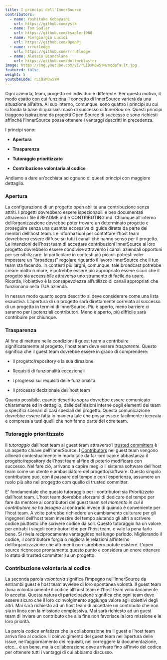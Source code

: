 ```yaml
---
title: I principi dell'InnerSource
contributors:
  - name: Yoshitake Kobayashi
    url: https://github.com/ystk
  - name: Tom Sadler
    url: https://github.com/tsadler1988
  - name: Piergiorgio Lucidi
    url: https://github.com/OpenPj
  - name: rrrutledge
    url: https://github.com/rrrutledge
  - name: Alessio Biancalana
    url: https://github.com/dottorblaster
image: https://img.youtube.com/vi/rLiDsM3w5YM/mqdefault.jpg
featured: false
weight: 5
youtubeCode: rLiDsM3w5YM
---
```

<div class="paragraph">
<p>Ogni azienda, team, progetto ed individuo è differente.
Per questo motivo, il modo esatto con cui funziona il concetto di InnerSource varierà da una situazione all&#8217;altra.
Al suo interno, comunque, sono quattro i principi su cui si fonda la base di qualsiasi caso di successo di InnerSource.
Questi principi traggono ispirazione da progetti Open Source di successo e sono richiesti affinché l&#8217;InnerSource possa ottenere i vantaggi descritti in precedenza.</p>
</div>
<div class="paragraph">
<p>I principi sono:</p>
</div>
<div class="ulist">
<ul>
<li>
<p><strong>Apertura</strong></p>
</li>
<li>
<p><strong>Trasparenza</strong></p>
</li>
<li>
<p><strong>Tutoraggio prioritizzato</strong></p>
</li>
<li>
<p><strong>Contribuzione volontaria al codice</strong></p>
</li>
</ul>
</div>
<div class="paragraph">
<p>Andiamo a dare un&#8217;occhiata ad ognuno di questi principi con maggiore dettaglio.</p>
</div>
<div class="sect2">
<h3 id="_apertura">Apertura</h3>
<div class="paragraph">
<p>La configurazione di un progetto open abilita una contribuzione senza attriti.
I progetti dovrebbero essere ispezionabili e ben documentati attraverso i file il README.md e CONTRIBUTING.md.
Chiunque all&#8217;interno dell&#8217;organizzazione dovrebbe poter trovare un determinato progetto e proseguire senza una quantità eccessiva di guida diretta da parte dei membri dell&#8217;host team.
Le informazioni per contattare l&#8217;host team dovrebbero essere diffuse su tutti i canali che hanno senso per il progetto.
Le intenzioni dell&#8217;host team di accettare contribuzioni InnerSource al loro progetto dovrebbero essere condivise attraverso i canali aziendali opportuni per sensibilizzare.
In particolare in contesti più piccoli potresti voler impostare un "broadcast" regolare riguardo il lavoro InnerSource che il tuo team sta facendo.
In contesti più larghi, comunque, tale broadcast potrebbe creare molto rumore, e potrebbe essere più appropriato essere sicuri che il progetto sia accessibile attraverso uno strumento di facile da usare.
Ricorda, l&#8217;obiettivo è la consapevolezza all&#8217;utilizzo di canali appropriati che funzionano nella TUA azienda.</p>
</div>
<div class="paragraph">
<p>In nessun modo quanto sopra descritto si deve considerare come una lista esaustiva.
L&#8217;apertura di un progetto sarà direttamente correlata al successo di un progetto in termini di InnerSource.
Più è aperto, meno barriere ci saranno per i potenziali contributori.
Meno è aperto, più difficile sarà contribuire per chiunque.</p>
</div>
</div>
<div class="sect2">
<h3 id="_trasparenza">Trasparenza</h3>
<div class="paragraph">
<p>Al fine di mettere nelle condizioni il guest team a contribuire significatamente al progetto, l&#8217;host team deve essere <em>trasparente</em>.
Questo significa che il guest team dovrebbe essere in grado di comprendere:</p>
</div>
<div class="ulist">
<ul>
<li>
<p>Il progetto/repository e la sua direzione</p>
</li>
<li>
<p>Requisiti di funzionalità eccezionali</p>
</li>
<li>
<p>I progressi sui requisiti delle funzionalità</p>
</li>
<li>
<p>Il processo decizionale dell&#8217;host team</p>
</li>
</ul>
</div>
<div class="paragraph">
<p>Quanto possibile, quanto descritto sopra dovrebbe essere comunicato chiaramente ed in dettaglio, dalle definizioni interne degli elementi dei team a specifici scenari di casi speciali del progetto.
Questa comunicazione dovrebbe essere fatta in maniera tale che possa essere facilmente ricercata e compresa a tutti quelli che non fanno parte del core team.</p>
</div>
</div>
<div class="sect2">
<h3 id="_tutoraggio_prioritizzato">Tutoraggio prioritizzato</h3>
<div class="paragraph">
<p>Il <em>tutoraggio</em> dall&#8217;host team al guest team attraverso i <a href="https://innersourcecommons.org/learn/learning-path/trusted-committer">trusted committers</a> è un aspetto chiave dell&#8217;InnerSource.
I <a href="https://innersourcecommons.org/learn/learning-path/contributor">Contributors</a> nel guest team vengono allineati contestualmente in modo tale da far loro capire abbastanza il progetto/repository dell&#8217;host team al fine di poterlo modificare con successo.
Nel fare ciò, arrivano a capire meglio il sistema software dell&#8217;host team come un utente e ambasciatore del progetto/software.
Questo singolo contributore può, con il passare del tempo e con l&#8217;esperienza, assumere un ruolo più alto nel progegtto com quello di trusted committer.</p>
</div>
<div class="paragraph">
<p>E' fondamentale che questo tutoraggio per i contributori sia <em>Prioritizzato</em> dall&#8217;host team.
L&#8217;host team dovrebbe sforzarsi di dedicare del tempo per fare da mentore ai contributori del guest team <em>nel momento in cui il contributore ne ha bisogno</em> al contrario invece di quando è conveniente per l&#8217;host team.
A volte potrebbe richiedere un cambiamento culturare per gli ingegneri dell&#8217;host team investire del tempo aiutando gli altri a scrivere codice piuttosto che scrivere codice da soli.
Questo tutoraggio ha un valore per entrabi i singoli contributori che per l&#8217;host team, e vale la pena farlo bene.
Si rivela reciprocamente vantaggioso nel lungo periodo. Migliorando il codice, il contributore forgia o migliora le relazioni all&#8217;interno dell&#8217;organizzazione che altrimenti non sarebbero potute esistere.
L&#8217;open source riconosce prontamente questo punto e considera un onore ottenere lo stato di trusted committer su un progetto.</p>
</div>
</div>
<div class="sect2">
<h3 id="_contribuzione_volontaria_al_codice">Contribuzione volontaria al codice</h3>
<div class="paragraph">
<p>La seconda parola <em>volontaria</em> significa l&#8217;impegno nell&#8217;InnerSource da entrambi guest e host team avviene di loro spontanea volontà.
Il guest team dona volontariamente il codice all&#8217;host team e l&#8217;host team volontariamente lo accetta.
Questa natura di partecipazione significa che ogni team deve essere sicuro che il loro coinvolgimento aggiunga valore agli obiettivi degli altri.
Mai sarà richiesto ad un host team di accettare un contributo che non sia in linea con la missione complessiva.
Mai sarà richiesto ad un guest team di inviare un contributo che alla fine non favorisce la loro missione e le loro priorità.</p>
</div>
<div class="paragraph">
<p>La parola <em>codice</em> enfatizza che la collaborazione tra il guest e l&#8217;host team arriva fino al codice.
Il coinvolgimento del guest team nell&#8217;apertura delle issue, nell&#8217;aggiornamento dei requisiti, nel correggere la documentazione, etcc&#8230;&#8203; è un bene, ma la collaborazione deve arrivare fino all&#8217;invio del codice per ottenere tutti i vantaggi di cui abbiamo discusso.</p>
</div>
</div>
<!--- This file autogenerated from https://github.com/InnerSourceCommons/InnerSourceLearningPath/blob/master/scripts -->